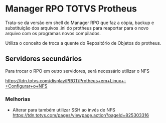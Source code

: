 # Manager RPO TOTVS Protheus 

Trata-se da versão em shell do Manager RPO que faz a cópia, backup e substituição dos arquivos .ini do protheus para reaportar para o novo arquivo com os programas novos compilados. 

Utiliza o conceito de troca a quente do Repositório de Objetos do protheus. 


## Servidores secundários 
Para trocar o RPO em outro servidores, será necessário utilizar o NFS 

https://tdn.totvs.com/display/PROT/Protheus+em+Linux+-+Configurar+o+NFS



### Melhorias
 - Alterar para também utilizar SSH ao invés de NFS 
    https://tdn.totvs.com/pages/viewpage.action?pageId=825303316
